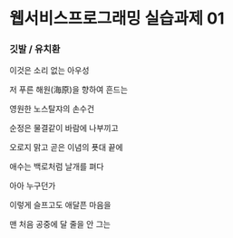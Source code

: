 # 웹서비스프로그래밍 실습과제 01   
### 깃발 / 유치환   

   이것은 소리 없는 아우성

   저 푸른 해원(海原)을 향하여 흔드는

   영원한 노스탈쟈의 손수건

   순정은 물결같이 바람에 나부끼고

   오로지 맑고 곧은 이념의 푯대 끝에

   애수는 백로처럼 날개를 펴다

   아아 누구던가

   이렇게 슬프고도 애달픈 마음을

   맨 처음 공중에 달 줄을 안 그는

